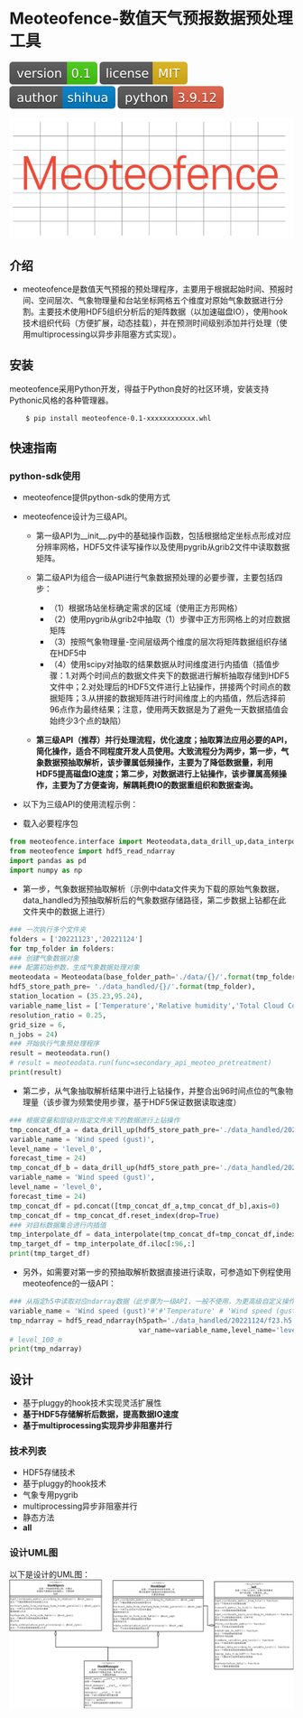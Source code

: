

# Meoteofence-数值天气预报数据预处理工具

![shields_version](/static/shields_version.svg)    ![shields_license](/static/shields_license.svg)    ![shields_author](/static/shields_author.svg)    ![shiedls_python](/static/shields_python.svg)

![meoteofencesymbol](/static/meoteofencesymbol.JPG)

## 介绍
+ meoteofence是数值天气预报的预处理程序，主要用于根据起始时间、预报时间、空间层次、气象物理量和台站坐标网格五个维度对原始气象数据进行分割。主要技术使用HDF5组织分析后的矩阵数据（以加速磁盘IO），使用hook技术组织代码（方便扩展，动态挂载），并在预测时间级别添加并行处理（使用multiprocessing以异步非阻塞方式实现）。


## 安装
meoteofence采用Python开发，得益于Python良好的社区环境，安装支持Pythonic风格的各种管理器。
```
	$ pip install meoteofence-0.1-xxxxxxxxxxxx.whl
```


## 快速指南

### python-sdk使用
+ meoteofence提供python-sdk的使用方式

+ meoteofence设计为三级API。

  + 第一级API为__init__.py中的基础操作函数，包括根据给定坐标点形成对应分辨率网格，HDF5文件读写操作以及使用pygrib从grib2文件中读取数据矩阵。

  + 第二级API为组合一级API进行气象数据预处理的必要步骤，主要包括四步：

    + （1）根据场站坐标确定需求的区域（使用正方形网格）
    + （2）使用pygrib从grib2中抽取（1）步骤中正方形网格上的对应数据矩阵
    + （3）按照气象物理量-空间层级两个维度的层次将矩阵数据组织存储在HDF5中
    + （4）使用scipy对抽取的结果数据从时间维度进行内插值（插值步骤：1.对两个时间点的数据文件夹下的数据进行解析抽取存储到HDF5文件中；2.对处理后的HDF5文件进行上钻操作，拼接两个时间点的数据矩阵；3.从拼接的数据矩阵进行时间维度上的内插值，然后选择前96点作为最终结果；注意，使用两天数据是为了避免一天数据插值会始终少3个点的缺陷）

  + **第三级API（推荐）并行处理流程，优化速度；抽取算法应用必要的API，简化操作，适合不同程度开发人员使用。大致流程分为两步，第一步，气象数据预抽取解析，该步骤属低频操作，主要为了降低数据量，利用HDF5提高磁盘IO速度；第二步，对数据进行上钻操作，该步骤属高频操作，主要为了方便查询，解耦耗费IO的数据重组织和数据查询。**
+ 以下为三级API的使用流程示例：

+ 载入必要程序包

```python
from meoteofence.interface import Meoteodata,data_drill_up,data_interpolate
from meoteofence import hdf5_read_ndarray
import pandas as pd
import numpy as np
```

+ 第一步，气象数据预抽取解析（示例中data文件夹为下载的原始气象数据，data_handled为预抽取解析后的气象数据存储路径，第二步数据上钻都在此文件夹中的数据上进行）

```python
### 一次执行多个文件夹
folders = ['20221123','20221124']
for tmp_folder in folders:
### 创建气象数据对象
### 配置初始参数，生成气象数据处理对象
meoteodata = Meoteodata(base_folder_path='./data/{}/'.format(tmp_folder),
hdf5_store_path_pre= './data_handled/{}/'.format(tmp_folder),
station_location = (35.23,95.24),
variable_name_list = ['Temperature','Relative humidity','Total Cloud Cover','Wind speed (gust)'],
resolution_ratio = 0.25,
grid_size = 6,
n_jobs = 24)
### 开始执行气象预处理程序
result = meoteodata.run()
# result = meoteodata.run(func=secondary_api_meoteo_pretreatment) 
print(result)
```

+ 第二步，从气象抽取解析结果中进行上钻操作，并整合出96时间点位的气象物理量（该步骤为频繁使用步骤，基于HDF5保证数据读取速度）

```python
### 根据变量和层级对指定文件夹下的数据进行上钻操作
tmp_concat_df_a = data_drill_up(hdf5_store_path_pre='./data_handled/20221123/',
variable_name = 'Wind speed (gust)',
level_name = 'level_0',
forecast_time = 24)
tmp_concat_df_b = data_drill_up(hdf5_store_path_pre='./data_handled/20221124/',
variable_name = 'Wind speed (gust)',
level_name = 'level_0',
forecast_time = 24)
tmp_concat_df = pd.concat([tmp_concat_df_a,tmp_concat_df_b],axis=0)
tmp_concat_df = tmp_concat_df.reset_index(drop=True)
### 对目标数据集合进行内插值
tmp_interpolate_df = data_interpolate(tmp_concat_df=tmp_concat_df,index_delta=0.25,kind='linear')
tmp_target_df = tmp_interpolate_df.iloc[:96,:]
print(tmp_target_df)
```

+ 另外，如需要对第一步的预抽取解析数据直接进行读取，可参造如下例程使用meoteofence的一级API：

```python
### 从指定h5中读取对应ndarray数据（此步骤为一级API，一般不使用，为更高级自定义操作提供支持）
variable_name = 'Wind speed (gust)'#'#'Temperature' # 'Wind speed (gust)'
tmp_ndarray = hdf5_read_ndarray(h5path='./data_handled/20221124/f23.h5',
                                var_name=variable_name,level_name='level_0') 
# level_100_m
print(tmp_ndarray)
```


## 设计
+ 基于pluggy的hook技术实现灵活扩展性
+ **基于HDF5存储解析后数据，提高数据IO速度**
+ **基于multiprocessing实现异步非阻塞并行**

### 技术列表
+ HDF5存储技术
+ 基于pluggy的hook技术
+ 气象专用pygrib
+ multiprocessing异步非阻塞并行
+ 静态方法
+ __all__


### 设计UML图
以下是设计的UML图：
![meoteofenceuml](/static/MeoteofenceUML.png)

